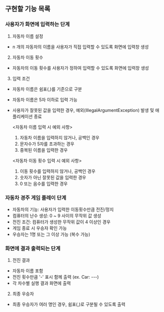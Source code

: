 ## 구현할 기능 목록

### 사용자가 화면에 입력하는 단계

1. 자동차 이름 설정
- n 개의 자동차의 이름을 사용자가 직접 입력할 수 있도록 화면에 입력창 생성

2. 자동차 이동 횟수
- 자동차의 이동 횟수를 사용자가 정하여 입력할 수 있도록 화면에 입력창 생성

3. 입력 조건
- 자동차 이름은 쉼표(,)를 기준으로 구분
- 자동차 이름은 5자 이하로 입력 가능
- 사용자가 잘못된 값을 입력한 경우, 예외(IllegalArgumentException) 발생 및 애플리케이션 종료


    <자동차 이름 입력 시 예외 사항>
    1) 자동차 이름을 입력하지 않거나, 공백인 경우
    2) 문자수가 5자를 초과하는 경우
    3) 중복된 이름을 입력한 경우

    <자동차 이동 횟수 입력 시 예외 사항>
    1) 이동 횟수를 입력하지 않거나, 공백인 경우
    2) 숫자가 아닌 잘못된 값을 입력한 경우
    3) 0 또는 음수를 입력한 경우


### 자동차 경주 게임 플레이 단계

- 자동차의 기능: 사용자가 입력한 이동횟수만큼 전진/정지
- 컴퓨터의 난수 생성: 0 ~ 9 사이의 무작위 값 생성
- 전진 조건: 컴퓨터가 생성한 무작위 값이 4 이상인 경우
- 게임 종료 시 우승자 확인 가능
- 우승자는 1명 또는 그 이상 가능 (복수 가능)

### 화면에 결과 출력되는 단계
1. 전진 결과
- 자동차 이름 포함
- 전진 횟수만큼 '-' 표시 함께 출력 (ex. Car: ---)
- 각 차수별 실행 결과 화면에 출력
2. 최종 우승자
- 최종 우승자가 여러 명인 경우, 쉼표(,)로 구분될 수 있도록 출력
